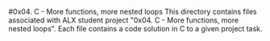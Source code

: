 #0x04. C - More functions, more nested loops
This directory contains files associated with ALX student project "0x04. C - More functions, more nested loops". Each file contains a code solution in C to a given project task.
